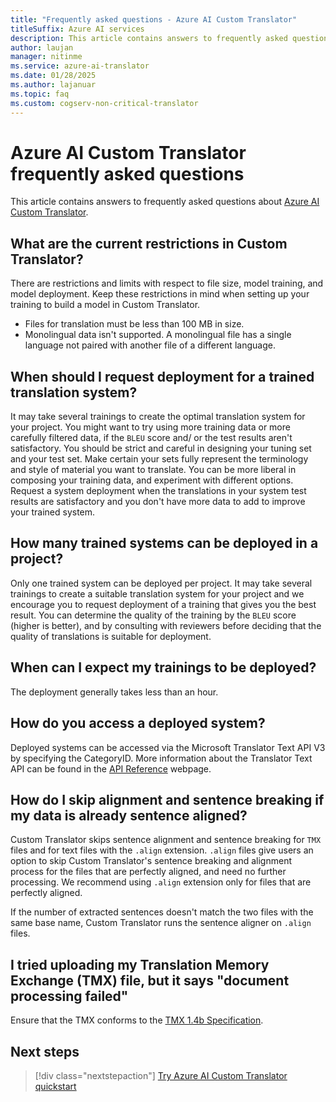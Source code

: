 ```yaml
---
title: "Frequently asked questions - Azure AI Custom Translator"
titleSuffix: Azure AI services
description: This article contains answers to frequently asked questions about the Azure AI Custom Translator.
author: laujan
manager: nitinme
ms.service: azure-ai-translator
ms.date: 01/28/2025
ms.author: lajanuar
ms.topic: faq
ms.custom: cogserv-non-critical-translator
---
```


# Azure AI Custom Translator frequently asked questions

This article contains answers to frequently asked questions about [Azure AI Custom Translator](https://portal.customtranslator.azure.ai).

## What are the current restrictions in Custom Translator?

There are restrictions and limits with respect to file size, model training, and model deployment. Keep these restrictions in mind when setting up your training to build a model in Custom Translator.

- Files for translation must be less than 100 MB in size.
- Monolingual data isn't supported. A monolingual file has a single language not paired with another file of a different language.

## When should I request deployment for a trained translation system?

It may take several trainings to create the optimal translation system for your project. You might want to try using more training data or more carefully filtered data, if the `BLEU` score and/ or the test results aren't satisfactory. You should be strict and careful in designing your tuning set and your test set. Make certain your sets fully represent the terminology and style of material you want to translate. You can be more liberal in composing your training data, and experiment with different options. Request a system deployment when the translations in your system test results are satisfactory and you don't have more data to add to improve your trained system.

## How many trained systems can be deployed in a project?

Only one trained system can be deployed per project. It may take several trainings to create a suitable translation system for your project and we encourage you to request deployment of a training that gives you the best result. You can determine the quality of the training by the `BLEU` score (higher is better), and by consulting with reviewers before deciding that the quality of translations is suitable for deployment.

## When can I expect my trainings to be deployed?

The deployment generally takes less than an hour.

## How do you access a deployed system?

Deployed systems can be accessed via the Microsoft Translator Text API V3 by specifying the CategoryID. More information about the Translator Text API can be found in the [API Reference](../text-translation/reference/v3/reference.md) webpage.

## How do I skip alignment and sentence breaking if my data is already sentence aligned?

Custom Translator skips sentence alignment and sentence breaking for `TMX` files and for text files with the `.align` extension. `.align` files give users an option to skip Custom Translator's sentence breaking and alignment process for the files that are perfectly aligned, and need no further processing. We recommend using `.align` extension only for files that are perfectly aligned.

If the number of extracted sentences doesn't match the two files with the same base name, Custom Translator runs the sentence aligner on `.align` files.

## I tried uploading my Translation Memory Exchange (TMX) file, but it says "document processing failed"

Ensure that the TMX conforms to the [TMX 1.4b Specification](https://www.gala-global.org/tmx-14b).

## Next steps

> [!div class="nextstepaction"]
> [Try Azure AI Custom Translator quickstart](quickstart.md)
